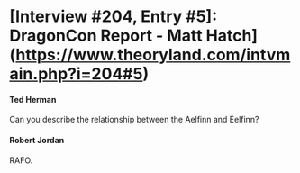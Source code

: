 # [Interview #204, Entry #5]: DragonCon Report - Matt Hatch](https://www.theoryland.com/intvmain.php?i=204#5)

#### Ted Herman

Can you describe the relationship between the Aelfinn and Eelfinn?

#### Robert Jordan

RAFO.


